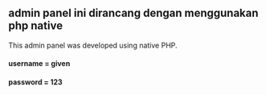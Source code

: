 ## admin panel ini dirancang dengan menggunakan php native
This admin panel was developed using native PHP.

#### username = given
#### password = 123
